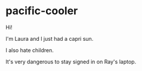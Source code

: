 # pacific-cooler

Hi!

I'm Laura and I just had a capri sun.

I also hate children.

It's very dangerous to stay signed in on Ray's laptop.
